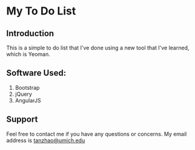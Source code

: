 My To Do List
============

Introduction
-----------
This is a simple to do list that I've done using a new tool that I've learned, 
which is Yeoman.

Software Used:
-------------
1. Bootstrap
2. jQuery
3. AngularJS

Support
-------
Feel free to contact me if you have any questions or concerns. My email address is
tanzhao@umich.edu

